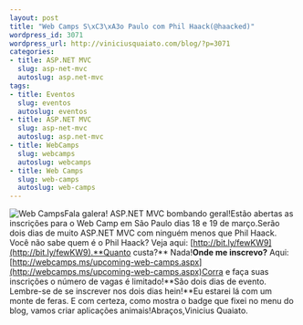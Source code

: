 ```yaml
--- 
layout: post
title: "Web Camps S\xC3\xA3o Paulo com Phil Haack(@haacked)"
wordpress_id: 3071
wordpress_url: http://viniciusquaiato.com/blog/?p=3071
categories: 
- title: ASP.NET MVC
  slug: asp-net-mvc
  autoslug: asp.net-mvc
tags: 
- title: Eventos
  slug: eventos
  autoslug: eventos
- title: ASP.NET MVC
  slug: asp-net-mvc
  autoslug: asp.net-mvc
- title: WebCamps
  slug: webcamps
  autoslug: webcamps
- title: Web Camps
  slug: web-camps
  autoslug: web-camps
---
```

![](http://webcamps.ms/media/368/webcampbadge300.png "Web Camps")Fala galera! ASP.NET MVC bombando geral!Estão abertas as inscrições para o Web Camp em São Paulo dias 18 e 19 de março.Serão dois dias de muito ASP.NET MVC com ninguém menos que Phil Haack. Você não sabe quem é o Phil Haack? Veja aqui: [http://bit.ly/fewKW9](http://bit.ly/fewKW9).**Quanto custa?** Nada!**Onde me inscrevo?** Aqui: [http://webcamps.ms/upcoming-web-camps.aspx](http://webcamps.ms/upcoming-web-camps.aspx)Corra e faça suas inscrições o número de vagas é limitado!**São dois dias de evento. Lembre-se de se inscrever nos dois dias hein!**Eu estarei lá com um monte de feras. E com certeza, como mostra o badge que fixei no menu do blog, vamos criar aplicações animais!Abraços,Vinicius Quaiato.
